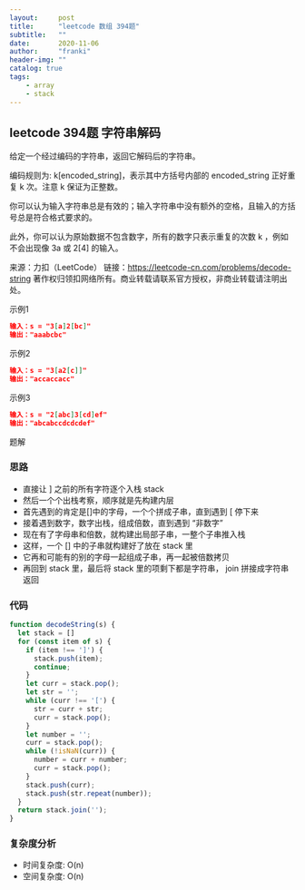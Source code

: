 ```yaml
---
layout:     post
title:      "leetcode 数组 394题"
subtitle:   ""
date:       2020-11-06
author:     "franki"
header-img: ""
catalog: true
tags:
    - array
    - stack
---
```


## leetcode 394题 字符串解码

给定一个经过编码的字符串，返回它解码后的字符串。

编码规则为: k[encoded_string]，表示其中方括号内部的 encoded_string 正好重复 k 次。注意 k 保证为正整数。

你可以认为输入字符串总是有效的；输入字符串中没有额外的空格，且输入的方括号总是符合格式要求的。

此外，你可以认为原始数据不包含数字，所有的数字只表示重复的次数 k ，例如不会出现像 3a 或 2[4] 的输入。

来源：力扣（LeetCode）
链接：<https://leetcode-cn.com/problems/decode-string>
著作权归领扣网络所有。商业转载请联系官方授权，非商业转载请注明出处。

示例1

```json
输入：s = "3[a]2[bc]"
输出："aaabcbc"
```

示例2

```json
输入：s = "3[a2[c]]"
输出："accaccacc"
```

示例3

```json
输入：s = "2[abc]3[cd]ef"
输出："abcabccdcdcdef"
```

题解

### 思路

- 直接让 ] 之前的所有字符逐个入栈 stack
- 然后一个个出栈考察，顺序就是先构建内层
- 首先遇到的肯定是[]中的字母，一个个拼成子串，直到遇到 [ 停下来
- 接着遇到数字，数字出栈，组成倍数，直到遇到 “非数字”
- 现在有了字母串和倍数，就构建出局部子串，一整个子串推入栈
- 这样，一个 [] 中的子串就构建好了放在 stack 里
- 它再和可能有的别的字母一起组成子串，再一起被倍数拷贝
- 再回到 stack 里，最后将 stack 里的项剩下都是字符串， join 拼接成字符串返回

### 代码

```js
function decodeString(s) {
  let stack = []
  for (const item of s) {
    if (item !== ']') { 
      stack.push(item);
      continue;
    }
    let curr = stack.pop(); 
    let str = ''; 
    while (curr !== '[') {
      str = curr + str;
      curr = stack.pop();
    }
    let number = '';
    curr = stack.pop();
    while (!isNaN(curr)) {
      number = curr + number;
      curr = stack.pop();
    }
    stack.push(curr);
    stack.push(str.repeat(number));
  }
  return stack.join('');
}
```

### 复杂度分析

- 时间复杂度: O(n)
- 空间复杂度: O(n)
